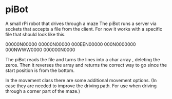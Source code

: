 # piBot
A small rPi robot that drives through a maze
The piBot runs a server via sockets that accepts a file from the client.
For now it works with a specific file that should look like this.

00000N00000
00000N00000
000EEN00000
000N0000000
000NWWW0000
000000N0000

The piBot reads the file and turns the lines into a char array , deleting the zeros.
Then it reverses the array and returns the correct way to go since the start position is from the bottom.

In the movement class there are some additional movement options. 
(In case they are needed to improve the driving path. For use when driving through a corner part of the maze.)

